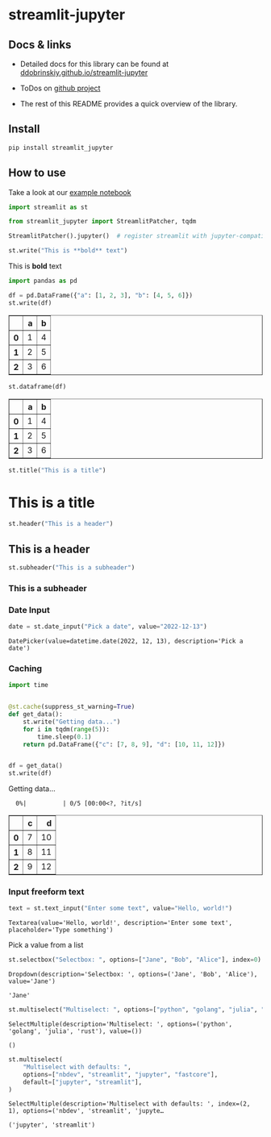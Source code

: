 streamlit-jupyter
================

<!-- WARNING: THIS FILE WAS AUTOGENERATED! DO NOT EDIT! -->

## Docs & links

- Detailed docs for this library can be found at
  [ddobrinskiy.github.io/streamlit-jupyter](https://ddobrinskiy.github.io/streamlit-jupyter)

- ToDos on [github
  project](https://github.com/users/ddobrinskiy/projects/4/views/1)

- The rest of this README provides a quick overview of the library.

## Install

``` sh
pip install streamlit_jupyter
```

## How to use

Take a look at our [example notebook](./nbs/99_example.ipynb)

``` python
import streamlit as st

from streamlit_jupyter import StreamlitPatcher, tqdm

StreamlitPatcher().jupyter()  # register streamlit with jupyter-compatible wrappers
```

``` python
st.write("This is **bold** text")
```

This is **bold** text

``` python
import pandas as pd

df = pd.DataFrame({"a": [1, 2, 3], "b": [4, 5, 6]})
st.write(df)
```

<div>
<style scoped>
    .dataframe tbody tr th:only-of-type {
        vertical-align: middle;
    }

    .dataframe tbody tr th {
        vertical-align: top;
    }

    .dataframe thead th {
        text-align: right;
    }
</style>
<table border="1" class="dataframe">
  <thead>
    <tr style="text-align: right;">
      <th></th>
      <th>a</th>
      <th>b</th>
    </tr>
  </thead>
  <tbody>
    <tr>
      <th>0</th>
      <td>1</td>
      <td>4</td>
    </tr>
    <tr>
      <th>1</th>
      <td>2</td>
      <td>5</td>
    </tr>
    <tr>
      <th>2</th>
      <td>3</td>
      <td>6</td>
    </tr>
  </tbody>
</table>
</div>

``` python
st.dataframe(df)
```

<div>
<style scoped>
    .dataframe tbody tr th:only-of-type {
        vertical-align: middle;
    }

    .dataframe tbody tr th {
        vertical-align: top;
    }

    .dataframe thead th {
        text-align: right;
    }
</style>
<table border="1" class="dataframe">
  <thead>
    <tr style="text-align: right;">
      <th></th>
      <th>a</th>
      <th>b</th>
    </tr>
  </thead>
  <tbody>
    <tr>
      <th>0</th>
      <td>1</td>
      <td>4</td>
    </tr>
    <tr>
      <th>1</th>
      <td>2</td>
      <td>5</td>
    </tr>
    <tr>
      <th>2</th>
      <td>3</td>
      <td>6</td>
    </tr>
  </tbody>
</table>
</div>

``` python
st.title("This is a title")
```

# This is a title

``` python
st.header("This is a header")
```

## This is a header

``` python
st.subheader("This is a subheader")
```

### This is a subheader

### Date Input

``` python
date = st.date_input("Pick a date", value="2022-12-13")
```

    DatePicker(value=datetime.date(2022, 12, 13), description='Pick a date')

### Caching

``` python
import time


@st.cache(suppress_st_warning=True)
def get_data():
    st.write("Getting data...")
    for i in tqdm(range(5)):
        time.sleep(0.1)
    return pd.DataFrame({"c": [7, 8, 9], "d": [10, 11, 12]})


df = get_data()
st.write(df)
```

Getting data…

      0%|          | 0/5 [00:00<?, ?it/s]

<div>
<style scoped>
    .dataframe tbody tr th:only-of-type {
        vertical-align: middle;
    }

    .dataframe tbody tr th {
        vertical-align: top;
    }

    .dataframe thead th {
        text-align: right;
    }
</style>
<table border="1" class="dataframe">
  <thead>
    <tr style="text-align: right;">
      <th></th>
      <th>c</th>
      <th>d</th>
    </tr>
  </thead>
  <tbody>
    <tr>
      <th>0</th>
      <td>7</td>
      <td>10</td>
    </tr>
    <tr>
      <th>1</th>
      <td>8</td>
      <td>11</td>
    </tr>
    <tr>
      <th>2</th>
      <td>9</td>
      <td>12</td>
    </tr>
  </tbody>
</table>
</div>

### Input freeform text

``` python
text = st.text_input("Enter some text", value="Hello, world!")
```

    Textarea(value='Hello, world!', description='Enter some text', placeholder='Type something')

Pick a value from a list

``` python
st.selectbox("Selectbox: ", options=["Jane", "Bob", "Alice"], index=0)
```

    Dropdown(description='Selectbox: ', options=('Jane', 'Bob', 'Alice'), value='Jane')

    'Jane'

``` python
st.multiselect("Multiselect: ", options=["python", "golang", "julia", "rust"])
```

    SelectMultiple(description='Multiselect: ', options=('python', 'golang', 'julia', 'rust'), value=())

    ()

``` python
st.multiselect(
    "Multiselect with defaults: ",
    options=["nbdev", "streamlit", "jupyter", "fastcore"],
    default=["jupyter", "streamlit"],
)
```

    SelectMultiple(description='Multiselect with defaults: ', index=(2, 1), options=('nbdev', 'streamlit', 'jupyte…

    ('jupyter', 'streamlit')
